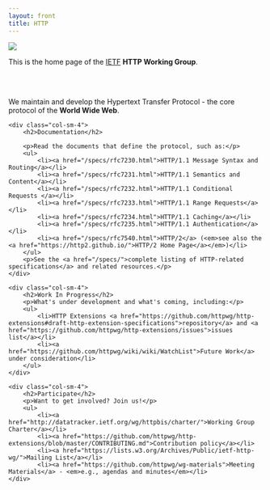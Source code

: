 ```yaml
---
layout: front
title: HTTP
---
```


<div class="container">

<div class="row">

<div class="jumbotron clearfix">
	
<div class="pull-left hidden-xs">
	<img src="/asset/http.svg" class="img-responsive">
</div>

<p>This is the home page of the <a href="http://www.ietf.org/">IETF</a> <strong>HTTP Working Group</strong>.</p>
<br clear="all" class="hidden-xs hidden-md hidden-lg">
<br clear="all" class="hidden-xs hidden-md hidden-lg">
<p>We maintain and develop the Hypertext Transfer Protocol - the core protocol of the <strong>World Wide Web</strong>.</p>

</div>
</div>

<div class="row">
	
	<div class="col-sm-4">
		<h2>Documentation</h2>

		<p>Read the documents that define the protocol, such as:</p>
		<ul>
            <li><a href="/specs/rfc7230.html">HTTP/1.1 Message Syntax and Routing</a></li>
            <li><a href="/specs/rfc7231.html">HTTP/1.1 Semantics and Content</a></li>
            <li><a href="/specs/rfc7232.html">HTTP/1.1 Conditional Requests </a></li>
            <li><a href="/specs/rfc7233.html">HTTP/1.1 Range Requests</a></li>
            <li><a href="/specs/rfc7234.html">HTTP/1.1 Caching</a></li>
            <li><a href="/specs/rfc7235.html">HTTP/1.1 Authentication</a></li>
            <li><a href="/specs/rfc7540.html">HTTP/2</a> (<em>see also the <a href="https://http2.github.io/">HTTP/2 Home Page</a></em>)</li>
		</ul>
		<p>See the <a href="/specs/">complete listing of HTTP-related specifications</a> and related resources.</p>
	</div>

	<div class="col-sm-4">
		<h2>Work In Progress</h2>
		<p>What's under development and what's coming, including:</p>
		<ul>
			<li>HTTP Extensions <a href="https://github.com/httpwg/http-extensions#draft-http-extension-specifications">repository</a> and <a href="https://github.com/httpwg/http-extensions/issues">issues list</a></li>
			<li><a href="https://github.com/httpwg/wiki/wiki/WatchList">Future Work</a> under consideration</li>
		</ul>
	</div>

	<div class="col-sm-4">
		<h2>Participate</h2>
		<p>Want to get involved? Join us!</p>
		<ul>
			<li><a href="http://datatracker.ietf.org/wg/httpbis/charter/">Working Group Charter</a></li>
			<li><a href="https://github.com/httpwg/http-extensions/blob/master/CONTRIBUTING.md">Contribution policy</a></li>
			<li><a href="https://lists.w3.org/Archives/Public/ietf-http-wg/">Mailing List</a></li>
			<li><a href="https://github.com/httpwg/wg-materials">Meeting Materials</a> - <em>e.g., agendas and minutes</em></li>
	</div>
</div>

</div>

